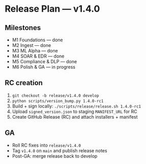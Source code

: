 # Release Plan — v1.4.0

## Milestones
- M1 Foundations — done
- M2 Ingest — done
- M3 ML Alpha — done
- M4 SOAR & EDR — done
- M5 Compliance & DLP — done
- M6 Polish & GA — in progress

## RC creation
1. `git checkout -b release/v1.4.0 develop`
2. `python scripts/version_bump.py 1.4.0-rc1`
3. Build + sign locally: `./scripts/release/release.sh 1.4.0-rc1`
4. Upload `signed_version.json` to staging `MANIFEST_URL` for RC
5. Create GitHub Release (RC) and attach installers + manifest

## GA
- Roll RC fixes into `release/v1.4.0`
- Tag `v1.4.0` on `main` and publish release notes
- Post-GA: merge release back to develop
